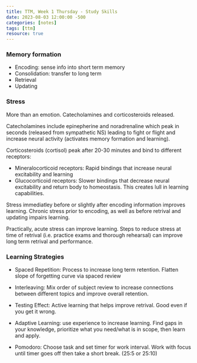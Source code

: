 ```yaml
---
title: TTM, Week 1 Thursday - Study Skills
date: 2023-08-03 12:00:00 -500
categories: [notes]
tags: [ttm]
resource: true
---
```


### Memory formation
 - Encoding: sense info into short term memory
 - Consolidation: transfer to long term
 - Retrieval
 - Updating
 
### Stress
 
 More than an emotion. Catecholamines and corticosteroids released. 
 
 Catecholamines include epinepherine and noradrenaline which peak in seconds (released from sympathetic NS) leading to fight or flight and increase neural activity (activates memory formation and learning).
 
 Corticosteroids (cortisol) peak after 20-30 minutes and bind to different receptors:
  - Mineralocorticoid receptors: Rapid bindings that increase neural excitability and learning
  - Glucocorticoid receptors: Slower bindings that decrease neural excitability and return body to homeostasis. This creates lull in learning capabilities.
  
 Stress immediatley before or slightly after encoding information improves learning. Chronic stress prior to encoding, as well as before retrival and updating impairs learning.
 
 Practically, acute stress can improve learning. Steps to reduce stress at time of retrival (i.e. practice exams and thorough rehearsal) can improve long term retrival and performance.
 
### Learning Strategies

 - Spaced Repetition: Process to increase long term retention. Flatten slope of forgetting curve via spaced review 
 
 - Interleaving: Mix order of subject review to increase connections between different topics and improve overall retention.
 
 - Testing Effect: Active learning that helps improve retrival. Good even if you get it wrong.
 
 - Adaptive Learning: use experience to increase learning. Find gaps in your knowledge, prioritize what you need/what is in scope, then learn and apply.
 
 - Pomodoro: Choose task and set timer for work interval. Work with focus until timer goes off then take a short break. (25:5 or 25:10)
 